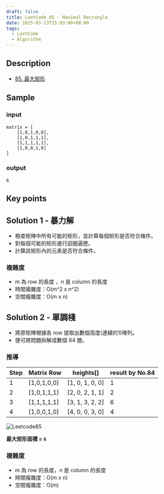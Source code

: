 ```yaml
---
draft: false
title: LeetCode 85 - Maximal Rectangle
date: 2025-03-13T15:03:00+08:00
tags:
  - LeetCode
  - Algorithm
---
```


## Description

- [85. 最大矩形](https://leetcode.cn/problems/maximal-rectangle/description/)

## Sample

### input

```
matrix = [
    [1,0,1,0,0],
    [1,0,1,1,1],
    [1,1,1,1,1],
    [1,0,0,1,0]
]
```

### output

```
6
```

## Key points

## Solution 1 - 暴力解

- 檢查矩陣中所有可能的矩形，並計算每個矩形是否符合條件。
- 對每個可能的矩形進行迴圈遍歷。
- 計算該矩形內的元素是否符合條件。

### 複雜度

- m 為 row 的長度 ，n 是 column 的長度 
- 時間複雜度：O(m^2 x n^2)
- 空間複雜度：O(m x n) 

## Solution 2 - 單調棧

- 將原矩陣根據各 row 提取出數個高度(連續的1)陣列。
- 便可將問題拆解成數個 84 題。

### 推導

| Step | Matrix Row  | heights[]       | result by No.84 |
| ---- | ----------- | --------------- | --------------- |
| 1    | [1,0,1,0,0] | [1, 0, 1, 0, 0] | 1               |
| 2    | [1,0,1,1,1] | [2, 0, 2, 1, 1] | 2               |
| 3    | [1,1,1,1,1] | [3, 1, 3, 2, 2] | 6               |
| 4    | [1,0,0,1,0] | [4, 0, 0, 3, 0] | 4               |

![Leetcode85](../images/Leetcode85.png)

**最大矩形面積 = `6`**

### 複雜度

- m 為 row 的長度，n 是 column 的長度 
- 時間複雜度：O(m x n)
- 空間複雜度：O(m) 